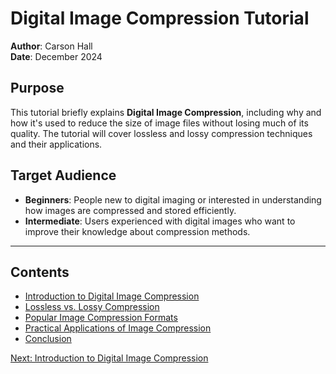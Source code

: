 # Digital Image Compression Tutorial

**Author**: Carson Hall  
**Date**: December 2024  

## Purpose
This tutorial briefly explains **Digital Image Compression**, including why and how it's used to reduce the size of image files without losing much of its quality. The tutorial will cover lossless and lossy compression techniques and their applications.

## Target Audience
- **Beginners**: People new to digital imaging or interested in understanding how images are compressed and stored efficiently.
- **Intermediate**: Users experienced with digital images who want to improve their knowledge about compression methods.

---

## Contents
- [Introduction to Digital Image Compression](Introduction.md)
- [Lossless vs. Lossy Compression](Lossless_vs_Lossy.md)
- [Popular Image Compression Formats](Formats.md)
- [Practical Applications of Image Compression](Applications.md)
- [Conclusion](Conclusion.md)

[Next: Introduction to Digital Image Compression](Introduction.md)
